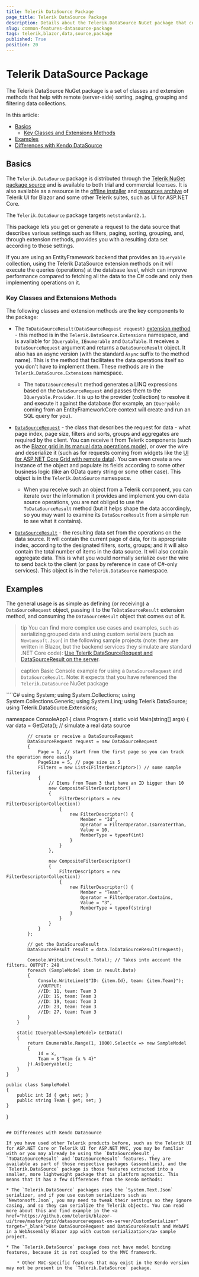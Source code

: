 ```yaml
---
title: Telerik DataSource Package
page_title: Telerik DataSource Package
description: Details about the Telerik.DataSource NuGet package that come with Telerik UI for Blazor and some other Telerik products.
slug: common-features-datasource-package
tags: telerik,blazor,data,source,package
published: True
position: 20
---
```


# Telerik DataSource Package

The Telerik DataSource NuGet package is a set of classes and extension methods that help with remote (server-side) sorting, paging, grouping and filtering data collections.

In this article:

<!-- Start Document Outline -->

* [Basics](#basics)
	* [Key Classes and Extensions Methods](#key-classes-and-extensions-methods)
* [Examples](#examples)
* [Differences with Kendo DataSource](#differences-with-kendo-datasource)

<!-- End Document Outline -->

## Basics

The `Telerik.DataSource` package is distributed through the [Telerik NuGet package source](slug://installation/nuget) and is available to both trial and commercial licenses. It is also available as a resource in the [offline installer](slug://installation/msi) and [resources archive](slug://installation/zip) of Telerik UI for Blazor and some other Telerik suites, such as UI for ASP.NET Core.

The `Telerik.DataSource` package targets `netstandard2.1`.

This package lets you get or generate a request to the data source that describes various settings such as filters, paging, sorting, grouping, and, through extension methods, provides you with a resulting data set according to those settings.

If you are using an EntityFramework backend that provides an `IQueryable` collection, using the Telerik DataSource extension methods on it will execute the queries (operations) at the database level, which can improve performance compared to fetching all the data to the C# code and only then implementing operations on it.

### Key Classes and Extensions Methods

The following classes and extension methods are the key components to the package:

* The `ToDataSourceResult(DataSourceRequest request)` [extension method](/blazor-ui/api/Telerik.DataSource.Extensions.QueryableExtensions) - this method is in the `Telerik.DataSource.Extensions` namespace, and is available for `IQueryable`, `IEnumerable` and `DataTable`. It receives a `DataSourceRequest` argument and returns a `DataSourceResult` object. It also has an async version (with the standard `Async` suffix to the method name). This is the method that facilitates the data operations itself so you don't have to implement them. These methods are in the `Telerik.DataSource.Extensions` namespace.

    * The `ToDataSourceResult` method generates a LINQ expressions based on the `DataSourceRequest` and passes them to the `IQueryable.Provider`. It is up to the provider (collection) to resolve it and execute it against the database (for example, an `IQueryable` coming from an EntityFrameworkCore context will create and run an SQL query for you).

* [`DataSourceRequest`](/blazor-ui/api/Telerik.DataSource.DataSourceRequest) - the class that describes the request for data - what page index, page size, filters and sorts, groups and aggregates are required by the client. You can receive it from Telerik components (such as the [Blazor grid in its manual data operations mode](slug://components/grid/manual-operations)), or over the wire and deserialize it (such as for requests coming from widgets like the [UI for ASP.NET Core Grid with remote data](https://demos.telerik.com/aspnet-core/grid/remote-data-binding)). You can even create a `new` instance of the object and populate its fields according to some other business logic (like an OData query string or some other case). This object is in the `Telerik.DataSource` namespace.

    * When you receive such an object from a Telerik component, you can iterate over the information it provides and implement you own data source operations, you are not obliged to use the `ToDataSourceResult` method (but it helps shape the data accordingly, so you may want to examine its `DataSourceResult` from a simple run to see what it contains).

* [`DataSourceResult`](/blazor-ui/api/Telerik.DataSource.DataSourceResult) - the resulting data set from the operations on the data source. It will contain the current page of data, for its appropriate index, according to the designated filters, sorts, groups; and it will also contain the total number of items in the data source. It will also contain aggregate data. This is what you would normally serialize over the wire to send back to the client (or pass by reference in case of C#-only services). This object is in the `Telerik.DataSource` namespace.



## Examples

The general usage is as simple as defining (or receiving) a `DataSourceRequest` object, passing it to the `ToDataSourceResult` extension method, and consuming the `DataSourceResult` object that comes out of it.

>tip You can find more complex use cases and examples, such as serializing grouped data and using custom serializers (such as `Newtonsoft.Json`) in the following sample projects (note: they are written in Blazor, but the backend services they simulate are standard .NET Core code): <a href="https://github.com/telerik/blazor-ui/tree/master/grid/datasourcerequest-on-server" target="_blank">Use Telerik DataSourceRequest and DataSourceResult on the server</a>.

>caption Basic Console example for using a `DataSourceRequest` and `DataSourceResult`. Note: it expects that you have referenced the `Telerik.DataSource` NuGet package

<div class="skip-repl"></div>
````C#
using System;
using System.Collections;
using System.Collections.Generic;
using System.Linq;
using Telerik.DataSource;
using Telerik.DataSource.Extensions;

namespace ConsoleApp1
{
    class Program
    {
        static void Main(string[] args)
        {
            var data = GetData(); // simulate a real data source

            // create or receive a DataSourceRequest
            DataSourceRequest request = new DataSourceRequest
            {
                Page = 1, // start from the first page so you can track the operation more easily
                PageSize = 5, // page size is 5
                Filters = new List<IFilterDescriptor>() // some sample filtering
                {
                    // Items from Team 3 that have an ID bigger than 10
                    new CompositeFilterDescriptor()
                    {
                        FilterDescriptors = new FilterDescriptorCollection()
                        {
                            new FilterDescriptor() { 
                                Member = "Id", 
                                Operator = FilterOperator.IsGreaterThan, 
                                Value = 10, 
                                MemberType = typeof(int) 
                            }
                        }
                    },
                    
                    new CompositeFilterDescriptor()
                    {
                        FilterDescriptors = new FilterDescriptorCollection()
                        {
                            new FilterDescriptor() {
                                Member = "Team",
                                Operator = FilterOperator.Contains,
                                Value = "3",
                                MemberType = typeof(string)
                            }
                        }
                    }
                }
            };

            // get the DataSourceResult
            DataSourceResult result = data.ToDataSourceResult(request);

            Console.WriteLine(result.Total); // Takes into account the filters. OUTPUT: 248
            foreach (SampleModel item in result.Data)
            {
                Console.WriteLine($"ID: {item.Id}, team: {item.Team}");
                //OUTPUT:
                //ID: 11, team: Team 3
                //ID: 15, team: Team 3
                //ID: 19, team: Team 3
                //ID: 23, team: Team 3
                //ID: 27, team: Team 3
            }
        }

        static IQueryable<SampleModel> GetData()
        {
            return Enumerable.Range(1, 1000).Select(x => new SampleModel
            {
                Id = x,
                Team = $"Team {x % 4}"
            }).AsQueryable();
        }
    }

    public class SampleModel
    {
        public int Id { get; set; }
        public string Team { get; set; }
    }
}
````

## Differences with Kendo DataSource

If you have used other Telerik products before, such as the Telerik UI for ASP.NET Core or Telerik UI for ASP.NET MVC, you may be familiar with or you may already be using the `DataSourceResult`, `ToDataSourceResult` and `DataSourceResult` features. They are available as part of those respective packages (assemblies), and the `Telerik.DataSource` package is those features extracted into a smaller, more lightweight package that is platform agnostic. This means that it has a few differences from the Kendo methods:

* The `Telerik.DataSource` packages uses the `System.Text.Json` serializer, and if you use custom serializers such as `Newtonsoft.Json`, you may need to tweak their settings so they ignore casing, and so they can serialize the Telerik objects. You can read more about this and find example in the <a href="https://github.com/telerik/blazor-ui/tree/master/grid/datasourcerequest-on-server/CustomSerializer" target="_blank">Use DataSourceRequest and DataSourceResult and WebAPI in a WebAssembly Blazor app with custom serialization</a> sample project.

* The `Telerik.DataSource` package does not have model binding features, because it is not coupled to the MVC framework.

    * Other MVC-specific features that may exist in the Kendo version may not be present in the `Telerik.DataSource` package.
